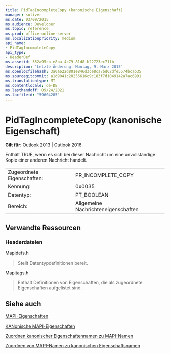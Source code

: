 ```yaml
---
title: PidTagIncompleteCopy (kanonische Eigenschaft)
manager: soliver
ms.date: 03/09/2015
ms.audience: Developer
ms.topic: reference
ms.prod: office-online-server
ms.localizationpriority: medium
api_name:
- PidTagIncompleteCopy
api_type:
- HeaderDef
ms.assetid: 352a95cb-e8ba-4c79-81d8-b22723ec71fb
description: 'Letzte Änderung: Montag, 9. März 2015'
ms.openlocfilehash: 3a0a622d801e846d3ce8ca7bd62dfe5574bcab35
ms.sourcegitcommit: a1d9041c20256616c9c183f7d1049142a7ac6991
ms.translationtype: MT
ms.contentlocale: de-DE
ms.lasthandoff: 09/24/2021
ms.locfileid: "59604285"
---
```

# <a name="pidtagincompletecopy-canonical-property"></a>PidTagIncompleteCopy (kanonische Eigenschaft)

  
  
**Gilt für**: Outlook 2013 | Outlook 2016 
  
Enthält TRUE, wenn es sich bei dieser Nachricht um eine unvollständige Kopie einer anderen Nachricht handelt.
  
|||
|:-----|:-----|
|Zugeordnete Eigenschaften:  <br/> |PR_INCOMPLETE_COPY  <br/> |
|Kennung:  <br/> |0x0035  <br/> |
|Datentyp:  <br/> |PT_BOOLEAN  <br/> |
|Bereich:  <br/> |Allgemeine Nachrichteneigenschaften  <br/> |
   
## <a name="related-resources"></a>Verwandte Ressourcen

### <a name="header-files"></a>Headerdateien

Mapidefs.h
  
> Stellt Datentypdefinitionen bereit.
    
Mapitags.h
  
> Enthält Definitionen von Eigenschaften, die als zugeordnete Eigenschaften aufgelistet sind.
    
## <a name="see-also"></a>Siehe auch



[MAPI-Eigenschaften](mapi-properties.md)
  
[KANonische MAPI-Eigenschaften](mapi-canonical-properties.md)
  
[Zuordnen kanonischer Eigenschaftennamen zu MAPI-Namen](mapping-canonical-property-names-to-mapi-names.md)
  
[Zuordnen von MAPI-Namen zu kanonischen Eigenschaftsnamen](mapping-mapi-names-to-canonical-property-names.md)


